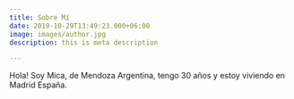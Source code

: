 ```yaml
---
title: Sobre Mí
date: 2019-10-29T13:49:23.000+06:00
image: images/author.jpg
description: this is meta description

---
```

Hola! Soy Mica, de Mendoza Argentina, tengo 30 años y estoy viviendo en Madrid España. 

